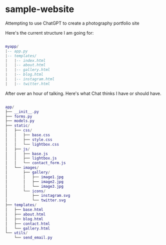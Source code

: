 # sample-website
Attempting to use ChatGPT to create a photography portfolio site

Here's the current structure I am going for:

```lua

myapp/
|-- app.py
|-- templates/
|   |-- index.html
|   |-- about.html
|   |-- gallery.html
|   |-- blog.html
|   |-- instagram.html
|   |-- twitter.html

```

After over an hour of talking. Here's what Chat thinks I have or should have.

```lua

app/
├── __init__.py
├── forms.py
├── models.py
├── static/
│   ├── css/
│   │   ├── base.css
│   │   ├── style.css
│   │   └── lightbox.css
│   ├── js/
│   │   ├── base.js
│   │   ├── lightbox.js
│   │   └── contact_form.js
│   └── images/
│       ├── gallery/
│       │   ├── image1.jpg
│       │   ├── image2.jpg
│       │   └── image3.jpg
│       └── icons/
│           ├── instagram.svg
│           └── twitter.svg
├── templates/
│   ├── base.html
│   ├── about.html
│   ├── blog.html
│   ├── contact.html
│   └── gallery.html
└── utils/
    └── send_email.py
```
